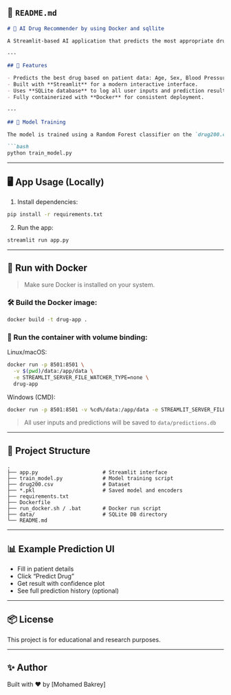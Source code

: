 

## 📄 `README.md`

````markdown
# 💊 AI Drug Recommender by using Docker and sqllite 

A Streamlit-based AI application that predicts the most appropriate drug for a patient based on input medical information. The model is trained using the `drug200.csv` dataset and leverages a Random Forest classifier.

---

## 🚀 Features

- Predicts the best drug based on patient data: Age, Sex, Blood Pressure, Cholesterol, and Sodium-to-Potassium ratio.
- Built with **Streamlit** for a modern interactive interface.
- Uses **SQLite database** to log all user inputs and prediction results.
- Fully containerized with **Docker** for consistent deployment.

---

## 🧠 Model Training

The model is trained using a Random Forest classifier on the `drug200.csv` dataset. The categorical features were encoded using `LabelEncoder`, and the trained model along with encoders were saved using `joblib`.

```bash
python train_model.py
````

---

## 🖥️ App Usage (Locally)

1. Install dependencies:

```bash
pip install -r requirements.txt
```

2. Run the app:

```bash
streamlit run app.py
```

---

## 🐳 Run with Docker

> Make sure Docker is installed on your system.

### 🛠️ Build the Docker image:

```bash
docker build -t drug-app .
```

### 🚀 Run the container with volume binding:

Linux/macOS:

```bash
docker run -p 8501:8501 \
  -v $(pwd)/data:/app/data \
  -e STREAMLIT_SERVER_FILE_WATCHER_TYPE=none \
  drug-app
```

Windows (CMD):

```bash
docker run -p 8501:8501 -v %cd%/data:/app/data -e STREAMLIT_SERVER_FILE_WATCHER_TYPE=none drug-app
```

> All user inputs and predictions will be saved to `data/predictions.db`

---

## 📁 Project Structure

```
.
├── app.py                     # Streamlit interface
├── train_model.py             # Model training script
├── drug200.csv                # Dataset
├── *.pkl                      # Saved model and encoders
├── requirements.txt
├── Dockerfile
├── run_docker.sh / .bat       # Docker run script
├── data/                      # SQLite DB directory
└── README.md
```

---

## 📊 Example Prediction UI

* Fill in patient details
* Click “Predict Drug”
* Get result with confidence plot
* See full prediction history (optional)

---

## 📦 License

This project is for educational and research purposes.

---

## ✨ Author

Built with ❤️ by \[Mohamed Bakrey]




